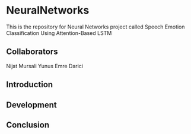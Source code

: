 # NeuralNetworks
This is the repository for Neural Networks project called Speech Emotion Classification Using Attention-Based LSTM

## Collaborators 
Nijat Mursali 
Yunus Emre Darici

## Introduction

## Development 

## Conclusion
